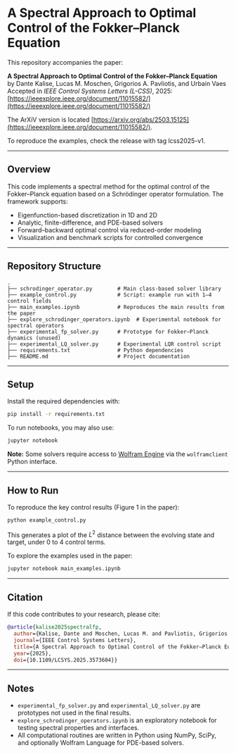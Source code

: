 
# A Spectral Approach to Optimal Control of the Fokker–Planck Equation

This repository accompanies the paper:

**A Spectral Approach to Optimal Control of the Fokker–Planck Equation**  
by Dante Kalise, Lucas M. Moschen, Grigorios A. Pavliotis, and Urbain Vaes  
Accepted in *IEEE Control Systems Letters (L-CSS)*, 2025: [https://ieeexplore.ieee.org/document/11015582/](https://ieeexplore.ieee.org/document/11015582/)

The ArXiV version is located [https://arxiv.org/abs/2503.15125](https://ieeexplore.ieee.org/document/11015582/).

To reproduce the examples, check the release with tag lcss2025-v1. 

---

## Overview

This code implements a spectral method for the optimal control of the Fokker–Planck equation based on a Schrödinger operator formulation. 
The framework supports:
- Eigenfunction-based discretization in 1D and 2D
- Analytic, finite-difference, and PDE-based solvers
- Forward–backward optimal control via reduced-order modeling
- Visualization and benchmark scripts for controlled convergence

---

## Repository Structure

```text
.
├── schrodinger_operator.py        # Main class-based solver library
├── example_control.py             # Script: example run with 1–4 control fields
├── main_examples.ipynb            # Reproduces the main results from the paper
├── explore_schrodinger_operators.ipynb  # Experimental notebook for spectral operators
├── experimental_fp_solver.py      # Prototype for Fokker–Planck dynamics (unused)
├── experimental_LQ_solver.py      # Experimental LQR control script
├── requirements.txt               # Python dependencies
├── README.md                      # Project documentation
```

---

## Setup

Install the required dependencies with:

```bash
pip install -r requirements.txt
```

To run notebooks, you may also use:

```bash
jupyter notebook
```

**Note:** Some solvers require access to [Wolfram Engine](https://www.wolfram.com/engine/) via the `wolframclient` Python interface.

---

## How to Run

To reproduce the key control results (Figure 1 in the paper):

```bash
python example_control.py
```

This generates a plot of the $L^2$ distance between the evolving state and target, under 0 to 4 control terms.

To explore the examples used in the paper:

```bash
jupyter notebook main_examples.ipynb
```

---

## Citation

If this code contributes to your research, please cite:

```bibtex
@article{kalise2025spectralfp,
  author={Kalise, Dante and Moschen, Lucas M. and Pavliotis, Grigorios A. and Vaes, Urbain},
  journal={IEEE Control Systems Letters}, 
  title={A Spectral Approach to Optimal Control of the Fokker–Planck Equation}, 
  year={2025},
  doi={10.1109/LCSYS.2025.3573604}}
```

---

## Notes

- `experimental_fp_solver.py` and `experimental_LQ_solver.py` are prototypes not used in the final results.
- `explore_schrodinger_operators.ipynb` is an exploratory notebook for testing spectral properties and interfaces.
- All computational routines are written in Python using NumPy, SciPy, and optionally Wolfram Language for PDE-based solvers.

